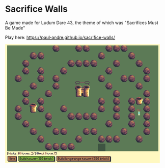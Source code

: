 # Sacrifice Walls
A game made for Ludum Dare 43, the theme of which was "Sacrifices Must Be Made"

Play here: https://paul-andre.github.io/sacrifice-walls/

![screenshot](screenshot.png)


